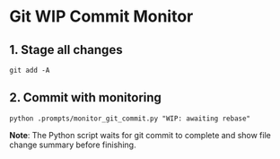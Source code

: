 # Git WIP Commit Monitor

## 1. Stage all changes

`git add -A`

## 2. Commit with monitoring

`python .prompts/monitor_git_commit.py "WIP: awaiting rebase"`

**Note**: The Python script waits for git commit to complete and show file change summary before finishing.
